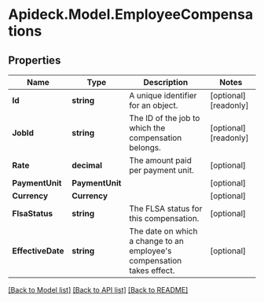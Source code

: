 # Apideck.Model.EmployeeCompensations

## Properties

Name | Type | Description | Notes
------------ | ------------- | ------------- | -------------
**Id** | **string** | A unique identifier for an object. | [optional] [readonly] 
**JobId** | **string** | The ID of the job to which the compensation belongs. | [optional] [readonly] 
**Rate** | **decimal** | The amount paid per payment unit. | [optional] 
**PaymentUnit** | **PaymentUnit** |  | [optional] 
**Currency** | **Currency** |  | [optional] 
**FlsaStatus** | **string** | The FLSA status for this compensation. | [optional] 
**EffectiveDate** | **string** | The date on which a change to an employee&#39;s compensation takes effect. | [optional] 

[[Back to Model list]](../README.md#documentation-for-models) [[Back to API list]](../README.md#documentation-for-api-endpoints) [[Back to README]](../README.md)

